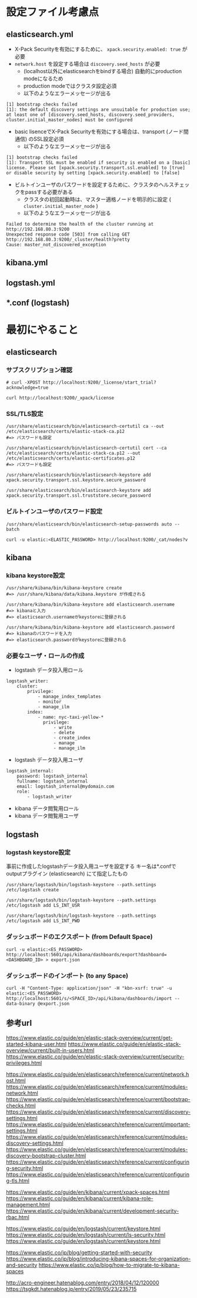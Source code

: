 # 設定ファイル考慮点

## elasticsearch.yml
- X-Pack Securityを有効にするために、 `xpack.security.enabled: true` が必要
- `network.host` を設定する場合は `discovery.seed_hosts` が必要
  - (localhost以外にelasticsearchをbindする場合) 自動的にproduction modeになるため
  - production modeではクラスタ設定必須
  - 以下のようなエラーメッセージが出る
```
[1] bootstrap checks failed
[1]: the default discovery settings are unsuitable for production use; at least one of [discovery.seed_hosts, discovery.seed_providers, cluster.initial_master_nodes] must be configured
```
- basic lisenceでX-Pack Securityを有効にする場合は、transport (ノード間通信) のSSL設定必須
  - 以下のようなエラーメッセージが出る
```
[1] bootstrap checks failed
[1]: Transport SSL must be enabled if security is enabled on a [basic] license. Please set [xpack.security.transport.ssl.enabled] to [true] or disable security by setting [xpack.security.enabled] to [false]
```
- ビルトインユーザのパスワードを設定するために、クラスタのヘルスチェックをpassする必要がある
  - クラスタの初回起動時は、マスター適格ノードを明示的に設定 ( `cluster.initial_master_node` )
  - 以下のようなエラーメッセージが出る
```
Failed to determine the health of the cluster running at http://192.168.80.3:9200
Unexpected response code [503] from calling GET http://192.168.80.3:9200/_cluster/health?pretty
Cause: master_not_discovered_exception
```

## kibana.yml

## logstash.yml

## *.conf (logstash)



# 最初にやること

## elasticsearch

### サブスクリプション確認
```
# curl -XPOST http://localhost:9200/_license/start_trial?acknowledge=true

curl http://localhost:9200/_xpack/license
```

### SSL/TLS設定 
```
/usr/share/elasticsearch/bin/elasticsearch-certutil ca --out /etc/elasticsearch/certs/elastic-stack-ca.p12
#=> パスワードも設定

/usr/share/elasticsearch/bin/elasticsearch-certutil cert --ca /etc/elasticsearch/certs/elastic-stack-ca.p12 --out /etc/elasticsearch/certs/elastic-certificates.p12
#=> パスワードも設定

/usr/share/elasticsearch/bin/elasticsearch-keystore add xpack.security.transport.ssl.keystore.secure_password

/usr/share/elasticsearch/bin/elasticsearch-keystore add xpack.security.transport.ssl.truststore.secure_password
```

### ビルトインユーザのパスワード設定
```
/usr/share/elasticsearch/bin/elasticsearch-setup-passwords auto --batch

curl -u elastic:<ELASTIC_PASSWORD> http://localhost:9200/_cat/nodes?v
```

## kibana

### kibana keystore設定
```
/usr/share/kibana/bin/kibana-keystore create
#=> /usr/share/kibana/data/kibana.keystore が作成される

/usr/share/kibana/bin/kibana-keystore add elasticsearch.username
#=> kibanaと入力
#=> elasticsearch.usernameがkeystoreに登録される

/usr/share/kibana/bin/kibana-keystore add elasticsearch.password
#=> kibanaのパスワードを入力
#=> elasticsearch.passwordがkeystoreに登録される
```

### 必要なユーザ・ロールの作成
- logstash データ投入用ロール
```
logstash_writer:
    cluster:
        privilege:
            - manage_index_templates
            - monitor
            - manage_ilm
        index:
            - name: nyc-taxi-yellow-*
              privilege:
                  - write
                  - delete
                  - create_index
                  - manage
                  - manage_ilm
```
    
- logstash データ投入用ユーザ
```
logstash_internal:
    password: logstash_internal
    fullname: logstash_internal
    email: logstash_internal@mydomain.com
    role:
        - logstash_writer
```

- kibana データ閲覧用ロール
- kibana データ閲覧用ユーザ



## logstash

### logstash keystore設定
事前に作成したlogstashデータ投入用ユーザを設定する
キー名は*.confでoutputプラグイン (elasticsearch) にて指定したもの
```
/usr/share/logstash/bin/logstash-keystore --path.settings /etc/logstash create

/usr/share/logstash/bin/logstash-keystore --path.settings /etc/logstash add LS_INT_USR

/usr/share/logstash/bin/logstash-keystore --path.settings /etc/logstash add LS_INT_PWD
```


### ダッシュボードのエクスポート (from Default Space)
```
curl -u elastic:<ES_PASSWORD> http://localhost:5601/api/kibana/dashboards/export?dashboard=<DASHBOARD_ID> > export.json
```

### ダッシュボードのインポート (to any Space)
```
curl -H "Content-Type: application/json" -H "kbn-xsrf: true" -u elastic:<ES_PASSWORD> http://localhost:5601/s/<SPACE_ID>/api/kibana/dashboards/import --data-binary @export.json
```

## 参考url
https://www.elastic.co/guide/en/elastic-stack-overview/current/get-started-kibana-user.html
https://www.elastic.co/guide/en/elastic-stack-overview/current/built-in-users.html
https://www.elastic.co/guide/en/elastic-stack-overview/current/security-privileges.html

https://www.elastic.co/guide/en/elasticsearch/reference/current/network.host.html
https://www.elastic.co/guide/en/elasticsearch/reference/current/modules-network.html
https://www.elastic.co/guide/en/elasticsearch/reference/current/bootstrap-checks.html
https://www.elastic.co/guide/en/elasticsearch/reference/current/discovery-settings.html
https://www.elastic.co/guide/en/elasticsearch/reference/current/important-settings.html
https://www.elastic.co/guide/en/elasticsearch/reference/current/modules-discovery-settings.html
https://www.elastic.co/guide/en/elasticsearch/reference/current/modules-discovery-bootstrap-cluster.html
https://www.elastic.co/guide/en/elasticsearch/reference/current/configuring-security.html
https://www.elastic.co/guide/en/elasticsearch/reference/current/configuring-tls.html

https://www.elastic.co/guide/en/kibana/current/xpack-spaces.html
https://www.elastic.co/guide/en/kibana/current/kibana-role-management.html
https://www.elastic.co/guide/en/kibana/current/development-security-rbac.html

https://www.elastic.co/guide/en/logstash/current/keystore.html
https://www.elastic.co/guide/en/logstash/current/ls-security.html
https://www.elastic.co/guide/en/logstash/current/keystore.html

https://www.elastic.co/jp/blog/getting-started-with-security
https://www.elastic.co/jp/blog/introducing-kibana-spaces-for-organization-and-security
https://www.elastic.co/jp/blog/how-to-migrate-to-kibana-spaces

http://acro-engineer.hatenablog.com/entry/2018/04/12/120000
https://tsgkdt.hatenablog.jp/entry/2019/05/23/235715




